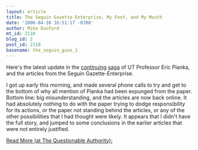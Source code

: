 ```yaml
---
layout: article
title: The Seguin Gazette-Enterprise, My Foot, and My Mouth
date: '2006-04-10 16:51:17 -0700'
author: Mike Dunford
mt_id: 2110
blog_id: 2
post_id: 2110
basename: the_seguin_gaze_1
---
```

Here's the latest update in the [continuing](http://thequestionableauthority.blogspot.com/2006/04/seguin-gazette-enterprise-and.html) [saga](http://thequestionableauthority.blogspot.com/2006/04/more-on-seguin-gazette-enterprise.html) of UT Professor Eric Pianka, and the articles from the Seguin Gazette-Enterprise.

I got up early this morning, and made several phone calls to try and get to the bottom of why all mention of Pianka had been expunged from the paper. Bottom line: big misunderstanding, and the articles are now back online. It had absolutely nothing to do with the paper trying to dodge responsibility for its actions, or the paper not standing behind the articles, or any of the other possibilities that I had thought were likely. It appears that I didn't have the full story, and jumped to some conclusions in the earlier articles that were not entirely justified.

[
Read More (at The Questionable Authority):](http://thequestionableauthority.blogspot.com/2006/04/seguin-gazette-enterprise-my-foot-and.html)
